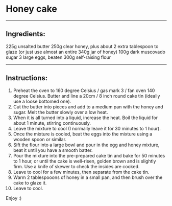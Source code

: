 # Honey cake
------
## Ingredients:
225g unsalted butter
250g clear honey, plus about 2 extra tablespoon to glaze (or just use almost an entire 340g jar of honey)
100g dark muscovado sugar
3 large eggs, beaten
300g self-raising flour

------
## Instructions:
1. Preheat the oven to 160 degree Celsius / gas mark 3 / fan oven 140 degree Celsius. Butter and line a 20cm / 8 inch round cake tin (ideally use a loose bottomed one).
2. Cut the butter into pieces and add to a medium pan with the honey and sugar. Melt the butter slowly over a low heat. 
3. When it is all turned into a liquid, increase the heat. Boil the liquid for about 1 minute, stirring continuously. 
4. Leave the mixture to cool (I normally leave it for 30 minutes to 1 hour).
5. Once the mixture is cooled, beat the eggs into the mixture using a wooden spoon or similar. 
6. Sift the flour into a large bowl and pour in the egg and honey mixture, beat it until you have a smooth batter.
7. Pour the mixture into the pre-prepared cake tin and bake for 50 minutes to 1 hour, or until the cake is well-risen, golden brown and is slightly firm. Use a knife of skewer to check the insides are cooked.
8. Leave to cool for a few minutes, then separate from the cake tin.
9. Warm 2 tablespooons of honey in a small pan, and then brush over the cake to glaze it.
10. Leave to cool.

Enjoy :)

